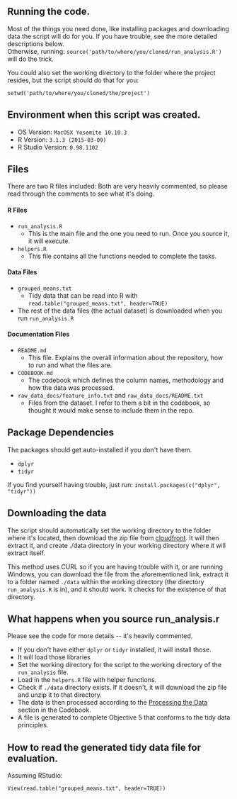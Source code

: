 
## Running the code.
Most of the things you need done, like installing packages and downloading data the script will do for you.  If you have trouble, see the more detailed descriptions below.  
Otherwise, running:
`source('path/to/where/you/cloned/run_analysis.R')` 
will do the trick.

You could also set the working directory to the folder where the project resides, but the script should do that for you:

`setwd('path/to/where/you/cloned/the/project')`

## Environment when this script was created.
* OS Version: `MacOSX Yosemite 10.10.3`
* R Version: `3.1.3 (2015-03-09)`
* R Studio Version: `0.98.1102`

## Files
There are two R files included:
Both are very heavily commented, so please read through the comments to see what it's doing.
#### R Files
* `run_analysis.R`
    - This is the main file and the one you need to run.  Once you source it, it will execute.
* `helpers.R`
    - This file contains all the functions needed to complete the tasks.

#### Data Files
* `grouped_means.txt`
    - Tidy data that can be read into R with `read.table("grouped_means.txt", header=TRUE)`
* The rest of the data files (the actual dataset) is downloaded when you run `run_analysis.R`

#### Documentation Files
* `README.md` 
    - This file.  Explains the overall information about the repository, how to run and what the files are.  
* `CODEBOOK.md` 
    - The codebook which defines the column names, methodology and how the data was processed.
* `raw_data_docs/feature_info.txt` and `raw_data_docs/README.txt`
    - Files from the dataset.  I refer to them a bit in the codebook, so thought it would make sense to include them in the repo.

## Package Dependencies
The packages should get auto-installed if you don't have them. 
* `dplyr`
* `tidyr`

If you find yourself having trouble, just run:
`install.packages(c("dplyr", "tidyr"))`

## Downloading the data
The script should automatically set the working directory to the folder where it's located, then download the zip file from [cloudfront](https://d396qusza40orc.cloudfront.net/getdata%2Fprojectfiles%2FUCI%20HAR%20Dataset.zip).  It will then extract it, and create ./data directory in your working directory where it will extract itself.  

This method uses CURL so if you are having trouble with it, or are running Windows, you can download the file from the aforementioned link, extract it to a folder named `./data` within the working directory (the directory `run_analysis.R` is in), and it should work.  It checks for the existence of that directory.

## What happens when you source run_analysis.r

Please see the code for more details -- it's heavily commented.

* If you don't have either `dplyr` or `tidyr` installed, it will install those.
* It will load those libraries
* Set the working directory for the script to the working directory of the `run_analysis` file.
* Load in the `helpers.R` file with helper functions.
* Check if `./data` directory exists.  If it doesn't, it will download the zip file and unzip it to that directory.
* The data is then processed according to the [Processing the Data](https://github.com/MrMaksimize/activity_rec_analysis/blob/master/CODEBOOK.md#processing-the-data) section in the Codebook.
* A file is generated to complete Objective 5 that conforms to the tidy data principles.

## How to read the generated tidy data file for evaluation.
Assuming RStudio:

`View(read.table("grouped_means.txt", header=TRUE))`

